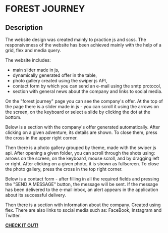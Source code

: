 # FOREST JOURNEY

## Description

The website design was created mainly to practice js and scss. The responsiveness of the website has been achieved mainly with the help of a grid, flex and media query.

The website includes:
* main slider made in js,
* dynamically generated offer in the table,
* photo gallery created using the swiper js API,
* contact form by which you can send an e-mail using the smtp protocol,
* section with general news about the company and links to social media.

On the "forest journey" page you can see the company's offer. At the top of the page there is a slider made in js - you can scroll it using the arrows on the screen, on the keyboard or select a slide by clicking the dot at the bottom.

Below is a section with the company's offer generated automatically. After clicking on a given adventure, its details are shown. To close them, press the cross in the upper right corner.

Then there is a photo gallery grouped by theme, made with the swiper js api. After opening a given folder, you can scroll through the shots using: arrows on the screen, on the keyboard, mouse scroll, and by dragging left or right. After clicking on a given photo, it is shown as fullscreen. To close the photo gallery, press the cross in the top right corner. 

Below is a contact form - after filling in all the required fields and pressing the "SEND A MESSAGE" button, the message will be sent. If the message has been delivered to the e-mail inbox, an alert appears in the application about its successful delivery.

Then there is a section with information about the company. Created using flex. There are also links to social media such as: FaceBook, Instagram and Twitter.

**[CHECK IT OUT!](https://m3uma.github.io/forest-journey/)**
